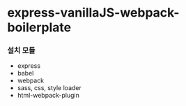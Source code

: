 # express-vanillaJS-webpack-boilerplate

### 설치 모듈
- express
- babel
- webpack
- sass, css, style loader
- html-webpack-plugin
